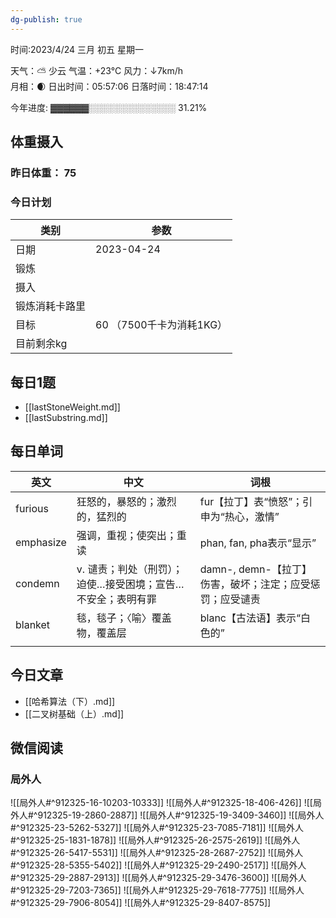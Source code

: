 ```yaml
---
dg-publish: true
---
```



时间:2023/4/24 三月 初五 星期一

天气：⛅️  少云 气温：+23°C 风力：↓7km/h  
月相：🌒 日出时间：05:57:06 日落时间：18:47:14

今年进度: ▓▓▓▓▓▓░░░░░░░░░░░░░░ 31.21%

## 体重摄入

### 昨日体重： 75
### 今日计划
| 类别           | 参数                    |
| -------------- | ----------------------- |
| 日期           | 2023-04-24               |
| 锻炼           |               |
| 摄入           |  |
| 锻炼消耗卡路里 | |
| 目标           | 60      （7500千卡为消耗1KG）                |
| 目前剩余kg               |                          |



## 每日1题

- [[lastStoneWeight.md]]
- [[lastSubstring.md]]


## 每日单词

| 英文      | 中文                                                        | 词根                                                     |
| --------- | ----------------------------------------------------------- | -------------------------------------------------------- |
| furious   | 狂怒的，暴怒的；激烈的，猛烈的                              | fur【拉丁】表“愤怒”；引申为“热心，激情”                  |
| emphasize | 强调，重视；使突出；重读                                    | phan, fan, pha表示“显示”                                 |
| condemn   | v. 谴责；判处（刑罚）；迫使…接受困境；宣告…不安全；表明有罪 | damn-, demn-【拉丁】伤害，破坏；注定；应受惩罚；应受谴责 |
| blanket   | 毯，毯子；〈喻〉覆盖物，覆盖层                              | blanc【古法语】表示“白色的”                              |
|           |                                                             |                                                          |


## 今日文章

- [[哈希算法（下）.md]]
- [[二叉树基础（上）.md]]


## 微信阅读

<!-- start of weread -->

### 局外人
![[局外人#^912325-16-10203-10333]]
![[局外人#^912325-18-406-426]]
![[局外人#^912325-19-2860-2887]]
![[局外人#^912325-19-3409-3460]]
![[局外人#^912325-23-5262-5327]]
![[局外人#^912325-23-7085-7181]]
![[局外人#^912325-25-1831-1878]]
![[局外人#^912325-26-2575-2619]]
![[局外人#^912325-26-5417-5531]]
![[局外人#^912325-28-2687-2752]]
![[局外人#^912325-28-5355-5402]]
![[局外人#^912325-29-2490-2517]]
![[局外人#^912325-29-2887-2913]]
![[局外人#^912325-29-3476-3600]]
![[局外人#^912325-29-7203-7365]]
![[局外人#^912325-29-7618-7775]]
![[局外人#^912325-29-7906-8054]]
![[局外人#^912325-29-8407-8575]]

<!-- end of weread -->
